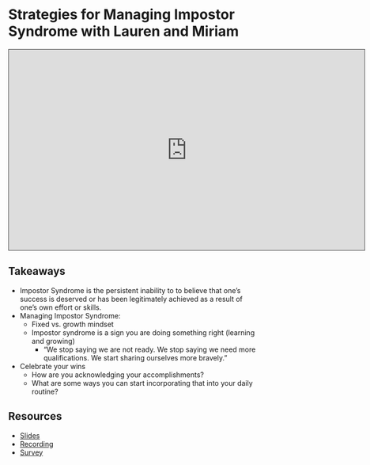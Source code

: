 # Strategies for Managing Impostor Syndrome with Lauren and Miriam

<iframe src="https://adaacademy.hosted.panopto.com/Panopto/Pages/Embed.aspx?id=78caad90-6417-45cb-b95f-ad0b01754708&autoplay=false&offerviewer=true&showtitle=true&showbrand=false&start=0&interactivity=all" height="405" width="720" style="border: 1px solid #464646;" allowfullscreen allow="autoplay"></iframe>

## Takeaways
- Impostor Syndrome is the persistent inability to to believe that one’s success is deserved or has been legitimately achieved as a result of one’s own effort or skills. 
- Managing Impostor Syndrome: 
    - Fixed vs. growth mindset
    - Impostor syndrome is a sign you are doing something right (learning and growing)
       - “We stop saying we are not ready. We stop saying we need more qualifications. We start sharing ourselves more bravely.”
- Celebrate your wins
   - How are you acknowledging your accomplishments? 
   - What are some ways you can start incorporating that into your daily routine? 

## Resources
- [Slides](https://drive.google.com/file/d/181LLLvUQ3k59BSgp5dfTH_ThGqThEZUC/view)
- [Recording](https://adaacademy.hosted.panopto.com/Panopto/Pages/Viewer.aspx?id=78caad90-6417-45cb-b95f-ad0b01754708)
- [Survey](https://docs.google.com/forms/d/e/1FAIpQLSe80mCmRRoYoNlkAAcSvTngFpnZnS_nsgtGJRf2IrqLyPIowg/viewform)
